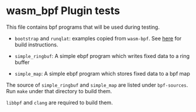 # wasm_bpf Plugin tests

This file contains bpf programs that will be used during testing.

- `bootstrap` and `runqlat`: examples copied from `wasm-bpf`. See [here](https://github.com/eunomia-bpf/wasm-bpf/tree/main/examples) for build instructions.

- `simple_ringbuf`: A simple ebpf program which writes fixed data to a ring buffer
- `simple_map`: A simple ebpf program which stores fixed data to a bpf map

The source of `simple_ringbuf` and `simple_map` are listed under `bpf-sources`. Run `make` under that directory to build them.

`libbpf` and `clang` are required to build them.
